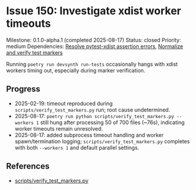 # Issue 150: Investigate xdist worker timeouts
Milestone: 0.1.0-alpha.1 (completed 2025-08-17)
Status: closed
Priority: medium
Dependencies: [Resolve pytest-xdist assertion errors](../Resolve-pytest-xdist-assertion-errors.md), [Normalize and verify test markers](../Normalize-and-verify-test-markers.md)

Running `poetry run devsynth run-tests` occasionally hangs with xdist workers timing out, especially during marker verification.

## Progress
- 2025-02-19: timeout reproduced during `scripts/verify_test_markers.py` run; root cause undetermined.
- 2025-08-17: `poetry run python scripts/verify_test_markers.py --workers 1` still hung after processing 50 of 700 files (~76s), indicating worker timeouts remain unresolved.
- 2025-08-17: added subprocess timeout handling and worker spawn/termination logging; `scripts/verify_test_markers.py` completes with both `--workers 1` and default parallel settings.

## References
- [scripts/verify_test_markers.py](../scripts/verify_test_markers.py)
